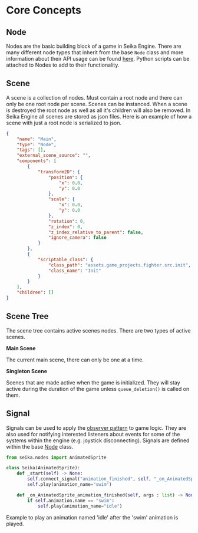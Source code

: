 # Core Concepts

## Node

Nodes are the basic building block of a game in Seika Engine.  There are many different node types that inherit from the base `Node` class and more information about their API usage can be found [here](../python_api/node.md).  Python scripts can be attached to Nodes to add to their functionality.

## Scene

A scene is a collection of nodes.  Must contain a root node and there can only be one root node per scene.  Scenes can be instanced.  When a scene is destroyed the root node as well as all it's children will also be removed.  In Seika Engine all scenes are stored as json files.  Here is an example of how a scene with just a root node is serialized to json.

```json
{
    "name": "Main",
    "type": "Node",
    "tags": [],
    "external_scene_source": "",
    "components": [
    	{
            "transform2D": {
                "position": {
                    "x": 0.0,
                    "y": 0.0
                },
                "scale": {
                    "x": 0.0,
                    "y": 0.0
                },
                "rotation": 0,
                "z_index": 0,
                "z_index_relative_to_parent": false,
                "ignore_camera": false
            }
        },
        {
            "scriptable_class": {
                "class_path": "assets.game_projects.fighter.src.init",
                "class_name": "Init"
            }
        }
    ],
    "children": []
}

```

## Scene Tree

The scene tree contains active scenes nodes.  There are two types of active scenes.

**Main Scene** 

The current main scene, there can only be one at a time.
 
**Singleton Scene**

Scenes that are made active when the game is initialized.  They will stay active during the duration of the game unless `queue_deletion()` is called on them.

## Signal

Signals can be used to apply the [observer pattern](https://en.wikipedia.org/wiki/Observer_pattern) to game logic.  They are also used for notifying interested listeners about events for some of the systems within the engine (e.g. joystick disconnecting). Signals are defined within the base [Node](../python_api/node.md#methods) class.

```python
from seika.nodes import AnimatedSprite

class Seika(AnimatedSprite):
	def _start(self) -> None:
		self.connect_signal("animation_finished", self, "_on_AnimatedSprite_animation_finished")
		self.play(animation_name="swim")

	def _on_AnimatedSprite_animation_finished(self, args : list) -> None:
		if self.animation.name == "swim":
			self.play(animation_name="idle")
```

Example to play an animation named 'idle' after the 'swim' animation is played.
